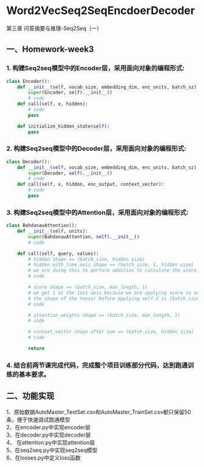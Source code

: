 # Word2VecSeq2SeqEncdoerDecoder
第三章 问答摘要与推理-Seq2Seq（一）

## 一、Homework-week3
### 1. 构建Seq2seq模型中的Encoder层，采用面向对象的编程形式:
```python
class Encoder():
    def __init__(self, vocab_size, embedding_dim, enc_units, batch_sz):
        super(Encoder, self).__init__()
        # code
    def call(self, x, hidden):
        # code
        pass

    def initialize_hidden_state(self):
        pass
```

### 2. 构建Seq2seq模型中的Decoder层，采用面向对象的编程形式:
```python
class Decoder():
    def __init__(self, vocab_size, embedding_dim, enc_units, batch_sz):
        super(Decoder, self).__init__()
        # code
    def call(self, x, hidden, enc_output, context_vector):
        # code
        pass
```

### 3. 构建Seq2seq模型中的Attention层，采用面向对象的编程形式:
```python
class BahdanauAttention():
    def __init__(self, units):
        super(BahdanauAttention, self).__init__()
        # code

    def call(self, query, values):
        # hidden shape == (batch_size, hidden size)
        # hidden_with_time_axis shape == (batch_size, 1, hidden size)
        # we are doing this to perform addition to calculate the score
        # code

        # score shape == (batch_size, max_length, 1)
        # we get 1 at the last axis because we are applying score to self.V
        # the shape of the tensor before applying self.V is (batch_size, max_length, units)
        # code

        # attention_weights shape == (batch_size, max_length, 1)
        # code

        # context_vector shape after sum == (batch_size, hidden_size)
        # code

        return 
```

### 4. 结合前两节课完成代码，完成整个项目训练部分代码，达到跑通训练的基本要求。


## 二、功能实现
1、原始数据AutoMaster_TestSet.csv和AutoMaster_TrainSet.csv都只保留50条，便于快速调试跑通模型  
2、在encoder.py中实现encoder层  
3、在decoder.py中实现decoder层  
4、 在attention.py中实现attention层    
5、在seq2seq.py中实现seq2seq模型  
6、在losses.py中定义loss函数  
